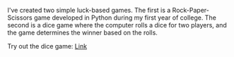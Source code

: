 I've created two simple luck-based games. The first is a Rock-Paper-Scissors game developed in Python during my first year of college. The second is a dice game where the computer rolls a dice for two players, and the game determines the winner based on the rolls.

Try out the dice game: [Link](https://dice-game-126.netlify.app/)
